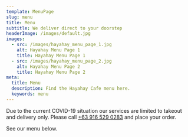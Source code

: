 ```yaml
---
template: MenuPage
slug: menu
title: Menu
subtitle: We deliver direct to your doorstep
headerImage: /images/default.jpg
images:
  - src: /images/hayahay_menu_page_1.jpg
    alt: Hayahay Menu Page 1
    title: Hayahay Menu Page 1
  - src: /images/hayahay_menu_page_2.jpg
    alt: Hayahay Menu Page 2
    title: Hayahay Menu Page 2
meta:
  title: Menu
  description: Find the Hayahay Cafe menu here.
  keywords: menu
---
```

Due to the current COVID-19 situation our services are limited to takeout and delivery only. Please call <a class="btn btn-primary btn-sm" href="tel:+639165290283">+63 916 529 0283</a> and place your order.

See our menu below.
